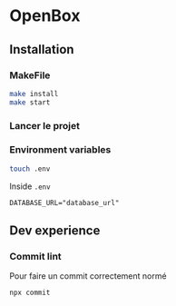 # OpenBox

## Installation

### MakeFile

```bash
make install
make start
```

### Lancer le projet


### Environment variables

```bash
touch .env
```

Inside `.env`

```.env
DATABASE_URL="database_url"
```

## Dev experience

### Commit lint

Pour faire un commit correctement normé

```bash
npx commit
```
